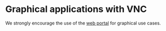 # Graphical applications with VNC

We strongly encourage the use of the [web portal](web_portal.md) for graphical use cases.
